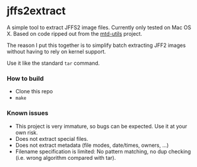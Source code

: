 jffs2extract
============

A simple tool to extract JFFS2 image files. Currently only tested on Mac OS X. Based on code ripped out from the [mtd-utils](https://github.com/vamanea/mtd-utils) project.

The reason I put this together is to simplify batch extracting JFF2 images without having to rely on kernel support.

Use it like the standard `tar` command.

### How to build ###

* Clone this repo
* `make`

### Known issues ###
* This project is very immature, so bugs can be expected. Use it at your own risk.
* Does not extract special files.
* Does not extract metadata (file modes, date/times, owners, ...)
* Filename specification is limited: No pattern matching, no dup checking (i.e. wrong algorithm compared with tar).
